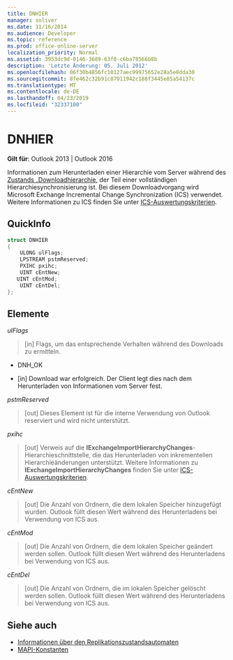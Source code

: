 ```yaml
---
title: DNHIER
manager: soliver
ms.date: 11/16/2014
ms.audience: Developer
ms.topic: reference
ms.prod: office-online-server
localization_priority: Normal
ms.assetid: 3953dc9d-0146-3689-63f0-c6ba78566b8b
description: 'Letzte Änderung: 05. Juli 2012'
ms.openlocfilehash: 06f30b4856fc10127aec99975652e28a5e8dda30
ms.sourcegitcommit: 8fe462c32b91c87911942c188f3445e85a54137c
ms.translationtype: MT
ms.contentlocale: de-DE
ms.lasthandoff: 04/23/2019
ms.locfileid: "32337100"
---
```

# <a name="dnhier"></a>DNHIER

**Gilt für**: Outlook 2013 | Outlook 2016 
  
Informationen zum Herunterladen einer Hierarchie vom Server während des [Zustands „Downloadhierarchie](download-hierarchy-state.md), der Teil einer vollständigen Hierarchiesynchronisierung ist. Bei diesem Downloadvorgang wird Microsoft Exchange Incremental Change Synchronization (ICS) verwendet. Weitere Informationen zu ICS finden Sie unter [ICS-Auswertungskriterien](https://msdn.microsoft.com/library/aa579252%28EXCHG.80%29.aspx).
  
## <a name="quick-info"></a>QuickInfo

```cpp
struct DNHIER 
{ 
    ULONG ulFlags; 
    LPSTREAM pstmReserved; 
    PXIHC pxihc; 
    UINT cEntNew; 
   UINT cEntMod; 
    UINT cEntDel; 
};
```

## <a name="members"></a>Elemente

_ulFlags_
  
>  [in] Flags, um das entsprechende Verhalten während des Downloads zu ermitteln. 
    
   - DNH_OK
    
   - [in] Download war erfolgreich. Der Client legt dies nach dem Herunterladen von Informationen vom Server fest.
    
_pstmReserved_
  
> [out] Dieses Element ist für die interne Verwendung von Outlook reserviert und wird nicht unterstützt. 
    
_pxihc_
  
>  [out] Verweis auf die **IExchangeImportHierarchyChanges**-Hierarchieschnittstelle, die das Herunterladen von inkrementellen Hierarchieänderungen unterstützt. Weitere Informationen zu **IExchangeImportHierarchyChanges** finden Sie unter [ICS-Auswertungskriterien](https://msdn.microsoft.com/library/aa579252%28EXCHG.80%29.aspx).
    
_cEntNew_
  
> [out] Die Anzahl von Ordnern, die dem lokalen Speicher hinzugefügt wurden. Outlook füllt diesen Wert während des Herunterladens bei Verwendung von ICS aus.
    
_cEntMod_
  
> [out] Die Anzahl von Ordnern, die dem lokalen Speicher geändert werden sollen. Outlook füllt diesen Wert während des Herunterladens bei Verwendung von ICS aus.
    
_cEntDel_
  
> [out] Die Anzahl von Ordnern, die im lokalen Speicher gelöscht werden sollen. Outlook füllt diesen Wert während des Herunterladens bei Verwendung von ICS aus.
    
## <a name="see-also"></a>Siehe auch

- [Informationen über den Replikationszustandsautomaten](about-the-replication-state-machine.md) 
- [MAPI-Konstanten](mapi-constants.md)

